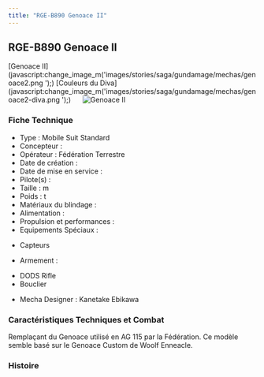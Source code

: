 ```yaml
---
title: "RGE-B890 Genoace II"
---
```


RGE-B890 Genoace II
-------------------

[Genoace II](javascript:change_image_m('images/stories/saga/gundamage/mechas/genoace2.png
');) [Couleurs du Diva](javascript:change_image_m('images/stories/saga/gundamage/mechas/genoace2-diva.png
');)      ![
Genoace II](/images/stories/saga/gundamage/mechas/genoace2.png
)    
### Fiche Technique


- Type : Mobile Suit Standard  
- Concepteur :   
- Opérateur : Fédération Terrestre  
- Date de création :   
- Date de mise en service :   
- Pilote(s) :   
- Taille : m   
- Poids : t   
- Matériaux du blindage :   
- Alimentation :   
- Propulsion et performances :   
- Equipements Spéciaux :


* Capteurs


- Armement :


* DODS Rifle
* Bouclier


- Mecha Designer : Kanetake Ebikawa


### Caractéristiques Techniques et Combat


Remplaçant du Genoace utilisé en AG 115 par la Fédération. Ce modèle semble basé sur le Genoace Custom de Woolf Enneacle.


### Histoire


 

